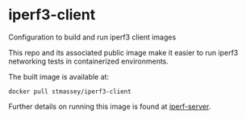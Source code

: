 # iperf3-client
Configuration to build and run iperf3 client images

This repo and its associated public image make it easier to run iperf3 networking tests in containerized environments.

The built image is available at:
```
docker pull stmassey/iperf3-client
```

Further details on running this image is found at [iperf-server](https://github.com/ibm-messaging/iperf3-server).
